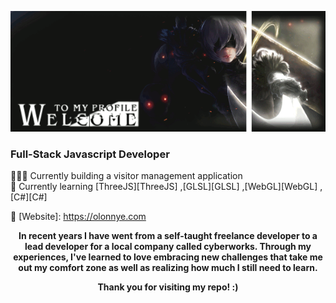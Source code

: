 <p align="center"> 
  <img src="https://raw.githubusercontent.com/boredasfawk/boredasfawk/master/.github/images/neir-space.gif">
</p>


### Full-Stack Javascript Developer 

👨🏼‍💻 Currently building a visitor management application  
🧠 Currently learning  [ThreeJS][ThreeJS] ,[GLSL][GLSL] ,[WebGL][WebGL] ,[C#][C#]  
 
🏡 [Website]: https://olonnye.com 


<p align="center">
  <strong>
    In recent years I have went from a self-taught freelance developer to a lead developer for a local company called cyberworks. Through my experiences, I've learned to love embracing new challenges that take me out my comfort zone as well as realizing how much I still need to learn.
  </strong>
</p>


<p align="center"><strong>Thank you for visiting my repo! :)</strong></p>